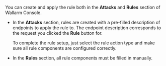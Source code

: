You can create and apply the rule both in the **Attacks** and **Rules** section of Wallarm Console.

* In the **Attacks** section, rules are created with a pre-filled description of endpoints to apply the rule to. The endpoint description corresponds to the request you clicked the **Rule** button for.

    To complete the rule setup, just select the rule action type and make sure all rule components are configured correctly.
* In the **Rules** section, all rule components must be filled in manually.

